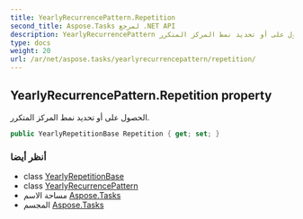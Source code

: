 ```yaml
---
title: YearlyRecurrencePattern.Repetition
second_title: Aspose.Tasks لمرجع .NET API
description: YearlyRecurrencePattern ملكية. الحصول على أو تحديد نمط المركز المتكرر.
type: docs
weight: 20
url: /ar/net/aspose.tasks/yearlyrecurrencepattern/repetition/
---
```

## YearlyRecurrencePattern.Repetition property

الحصول على أو تحديد نمط المركز المتكرر.

```csharp
public YearlyRepetitionBase Repetition { get; set; }
```

### أنظر أيضا

* class [YearlyRepetitionBase](../../yearlyrepetitionbase/)
* class [YearlyRecurrencePattern](../)
* مساحة الاسم [Aspose.Tasks](../../yearlyrecurrencepattern/)
* المجسم [Aspose.Tasks](../../../)


